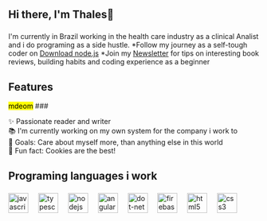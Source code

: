 <h2 align="left">Hi there, I'm Thales👋</h2>

###

I'm currently in Brazil working  in the health care industry as a clinical Analist and i do programing as a side hustle.
*Follow my journey as a self-tough coder on [Download node.js](https://www.instagram.com/souzadiaries/)
*Join my [Newsletter](souzathalez.substack.com) for tips on interesting book reviews, building habits and coding experience as a beginner

###

<h2 align="left">Features</h2>
<mark>mdeom</mark>
###

<p align="left">✨ Passionate reader and writer<br>📚 I'm currently working on my own system for the company i work to<br>🎯 Goals: Care about myself more, than anything else in this world <br>🎲 Fun fact: Cookies are the best!</p>

###

<h2 align="left">Programing languages i work</h2>

###

<div align="left">
  <img src="https://cdn.jsdelivr.net/gh/devicons/devicon/icons/javascript/javascript-original.svg" height="40" alt="javascript logo"  />
  <img width="12" />
  <img src="https://cdn.jsdelivr.net/gh/devicons/devicon/icons/typescript/typescript-original.svg" height="40" alt="typescript logo"  />
  <img width="12" />
  <img src="https://cdn.jsdelivr.net/gh/devicons/devicon/icons/nodejs/nodejs-original.svg" height="40" alt="nodejs logo"  />
  <img width="12" />
  <img src="https://cdn.jsdelivr.net/gh/devicons/devicon/icons/angularjs/angularjs-original.svg" height="40" alt="angularjs logo"  />
  <img width="12" />
  <img src="https://cdn.jsdelivr.net/gh/devicons/devicon/icons/dot-net/dot-net-original.svg" height="40" alt="dot-net logo"  />
  <img width="12" />
  <img src="https://cdn.jsdelivr.net/gh/devicons/devicon/icons/firebase/firebase-plain.svg" height="40" alt="firebase logo"  />
  <img width="12" />
  <img src="https://cdn.jsdelivr.net/gh/devicons/devicon/icons/html5/html5-original.svg" height="40" alt="html5 logo"  />
  <img width="12" />
  <img src="https://cdn.jsdelivr.net/gh/devicons/devicon/icons/css3/css3-original.svg" height="40" alt="css3 logo"  />
</div>

###
